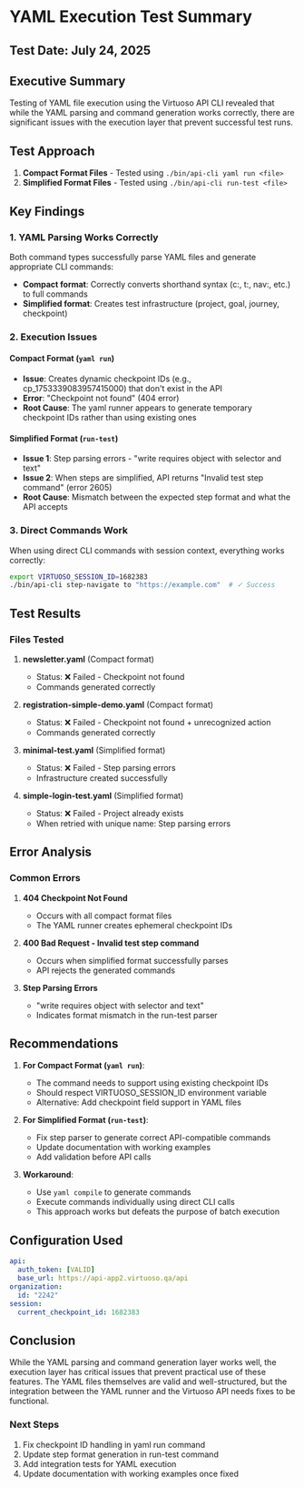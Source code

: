 # YAML Execution Test Summary

## Test Date: July 24, 2025

## Executive Summary

Testing of YAML file execution using the Virtuoso API CLI revealed that while the YAML parsing and command generation works correctly, there are significant issues with the execution layer that prevent successful test runs.

## Test Approach

1. **Compact Format Files** - Tested using `./bin/api-cli yaml run <file>`
2. **Simplified Format Files** - Tested using `./bin/api-cli run-test <file>`

## Key Findings

### 1. YAML Parsing Works Correctly

Both command types successfully parse YAML files and generate appropriate CLI commands:

- **Compact format**: Correctly converts shorthand syntax (c:, t:, nav:, etc.) to full commands
- **Simplified format**: Creates test infrastructure (project, goal, journey, checkpoint)

### 2. Execution Issues

#### Compact Format (`yaml run`)

- **Issue**: Creates dynamic checkpoint IDs (e.g., cp_1753339083957415000) that don't exist in the API
- **Error**: "Checkpoint not found" (404 error)
- **Root Cause**: The yaml runner appears to generate temporary checkpoint IDs rather than using existing ones

#### Simplified Format (`run-test`)

- **Issue 1**: Step parsing errors - "write requires object with selector and text"
- **Issue 2**: When steps are simplified, API returns "Invalid test step command" (error 2605)
- **Root Cause**: Mismatch between the expected step format and what the API accepts

### 3. Direct Commands Work

When using direct CLI commands with session context, everything works correctly:

```bash
export VIRTUOSO_SESSION_ID=1682383
./bin/api-cli step-navigate to "https://example.com"  # ✓ Success
```

## Test Results

### Files Tested

1. **newsletter.yaml** (Compact format)

   - Status: ❌ Failed - Checkpoint not found
   - Commands generated correctly

2. **registration-simple-demo.yaml** (Compact format)

   - Status: ❌ Failed - Checkpoint not found + unrecognized action
   - Commands generated correctly

3. **minimal-test.yaml** (Simplified format)

   - Status: ❌ Failed - Step parsing errors
   - Infrastructure created successfully

4. **simple-login-test.yaml** (Simplified format)
   - Status: ❌ Failed - Project already exists
   - When retried with unique name: Step parsing errors

## Error Analysis

### Common Errors

1. **404 Checkpoint Not Found**

   - Occurs with all compact format files
   - The YAML runner creates ephemeral checkpoint IDs

2. **400 Bad Request - Invalid test step command**

   - Occurs when simplified format successfully parses
   - API rejects the generated commands

3. **Step Parsing Errors**
   - "write requires object with selector and text"
   - Indicates format mismatch in the run-test parser

## Recommendations

1. **For Compact Format (`yaml run`)**:

   - The command needs to support using existing checkpoint IDs
   - Should respect VIRTUOSO_SESSION_ID environment variable
   - Alternative: Add checkpoint field support in YAML files

2. **For Simplified Format (`run-test`)**:

   - Fix step parser to generate correct API-compatible commands
   - Update documentation with working examples
   - Add validation before API calls

3. **Workaround**:
   - Use `yaml compile` to generate commands
   - Execute commands individually using direct CLI calls
   - This approach works but defeats the purpose of batch execution

## Configuration Used

```yaml
api:
  auth_token: [VALID]
  base_url: https://api-app2.virtuoso.qa/api
organization:
  id: "2242"
session:
  current_checkpoint_id: 1682383
```

## Conclusion

While the YAML parsing and command generation layer works well, the execution layer has critical issues that prevent practical use of these features. The YAML files themselves are valid and well-structured, but the integration between the YAML runner and the Virtuoso API needs fixes to be functional.

### Next Steps

1. Fix checkpoint ID handling in yaml run command
2. Update step format generation in run-test command
3. Add integration tests for YAML execution
4. Update documentation with working examples once fixed
